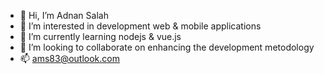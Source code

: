- 👋 Hi, I’m Adnan Salah
- 👀 I’m interested in development web & mobile applications
- 🌱 I’m currently learning nodejs & vue.js
- 💞️ I’m looking to collaborate on enhancing the development metodology
- 📫 ams83@outlook.com

<!---
net2030/net2030 is a ✨ special ✨ repository because its `README.md` (this file) appears on your GitHub profile.
You can click the Preview link to take a look at your changes.
--->
